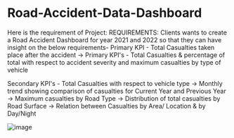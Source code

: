 # Road-Accident-Data-Dashboard

Here is the requirement of Project:
REQUIREMENTS:
Clients wants to create a Road Accident Dashboard for year 2021 and 2022 so that they can have insight on the below requirements-
Primary KPI - Total Casualties taken place after the accident
→ Primary KPI's - Total Casualties & percentage of total with respect to accident severity and maximum casualties by type of vehicle

Secondary KPI's - Total Casualties with respect to vehicle type
→ Monthly trend showing comparison of casualties for Current Year and Previous Year
→ Maximum casualties by Road Type
→ Distribution of total casualties by Road Surface
→ Relation between Casualties by Area/ Location & by Day/Night

![image](https://github.com/rajvimevada/Road-Accident-Data-Dashboard/assets/110738846/c628e138-5b12-41a6-a91e-5ce7afbdb387)
